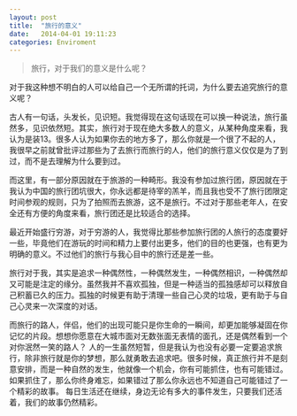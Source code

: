 ```yaml
---
layout: post
title:  "旅行的意义"
date:   2014-04-01 19:11:23
categories: Enviroment
---
```

>旅行，对于我们的意义是什么呢？

对于我这种想不明白的人可以给自己一个无所谓的托词，为什么要去追究旅行的意义呢？

古人有一句话，头发长，见识短。我觉得现在这句话现在可以换一种说法，旅行虽然多，见识依然短。其实，旅行对于现在绝大多数人的意义，从某种角度来看，我认为是装13。很多人认为如果你去的地方多了，那么你就是一个很了不起的人，我很早之前就曾批评过那些为了去旅行而旅行的人，他们的旅行意义仅仅是为了到过，而不是去理解为什么要到过。

而这里，有一部分原因就在于旅游的一种畸形。我没有参加过旅行团，原因就在于我认为中国的旅行团坑很大，你永远都是待宰的羔羊，而且我也受不了旅行团限定时间参观的规则，只为了拍照而去旅游，这不是旅行。不过对于那些老年人，在安全还有方便的角度来看，旅行团还是比较适合的选择。

最近开始盛行穷游，对于穷游的人，我觉得比那些参加旅行团的人旅行的态度要好一些，毕竟他们在游玩的时间和精力上要付出更多，他们的目的也更强，也有更为明确的意义。不过他们的旅行与我心目中的旅行还是差一些。

旅行对于我，其实是追求一种偶然性，一种偶然发生，一种偶然相识，一种偶然却又可能是注定的缘分。虽然我并不喜欢孤独，但是一种适当的孤独感却可以释放自己积蓄已久的压力。孤独的时候更有助于清理一些自己心灵的垃圾，更有助于与自己心灵来一次深度的对话。

而旅行的路人，伴侣，他们的出现可能只是你生命的一瞬间，却更加能够凝固在你记忆的片段。想想你愿意在大城市面对无数张面无表情的面孔，还是偶然看到一个对你泯然一笑的路人？
人的一生虽然短暂，但是我认为也没有必要一定要追求旅行，除非旅行就是你的梦想，那么就勇敢去追求吧。很多时候，真正旅行并不是刻意安排，而是一种自然的发生，他就像一个机会，你有可能抓住，也有可能错过。如果抓住了，那么你终身难忘，如果错过了那么你永远也不知道自己可能错过了一个精彩的故事。
每日生活还在继续，身边无论有多大的事件发生，只要我们还活着，我们的故事仍然精彩。
